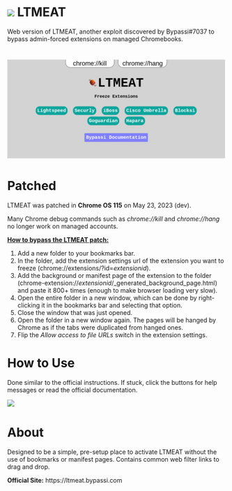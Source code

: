 # <img width="22px" src="https://ltmeat.bypassi.com/img/icon.png"> LTMEAT
Web version of LTMEAT, another exploit discovered by Bypassi#7037 to bypass admin-forced extensions on managed Chromebooks.
# <img width="500px" src="https://github.com/AshtonDavies/LTMEAT/blob/main/screenshot.png?raw=true">
# Patched
LTMEAT was patched in <b>Chrome OS 115</b> on May 23, 2023 (dev).
<p>
Many Chrome debug commands such as <em>chrome://kill</em> and <em>chrome://hang</em> no longer work on managed accounts.
<p>
<b><ins>How to bypass the LTMEAT patch:</ins></b>
<ol>
<li>Add a new folder to your bookmarks bar.</li>
<li>In the folder, add the extension settings url of the extension you want to freeze (chrome://extensions/?id=<em>extensionid</em>).</li>
<li>Add the background or manifest page of the extension to the folder (chrome-extension://<em>extensionid</em>/_generated_background_page.html) and paste it 800+ times (enough to make browser loading very slow).</li>
<li>Open the entire folder in a new window, which can be done by right-clicking it in the bookmarks bar and selecting that option.</li>
<li>Close the window that was just opened.</li>
<li>Open the folder in a new window again. The pages will be hanged by Chrome as if the tabs were duplicated from hanged ones.</li>
<li>Flip the <em>Allow access to file URLs</em> switch in the extension settings.</li>
</ol>

# How to Use
Done similar to the official instructions. If stuck, click the buttons for help messages or read the official documentation.

<img width="500px" src="https://github.com/AshtonDavies/LTMEAT/blob/main/tutorial.gif?raw=true">

# About
Designed to be a simple, pre-setup place to activate LTMEAT without the use of bookmarks or manifest pages. Contains common web filter links to drag and drop.
<p><b>Official Site:</b> https://ltmeat.bypassi.com
